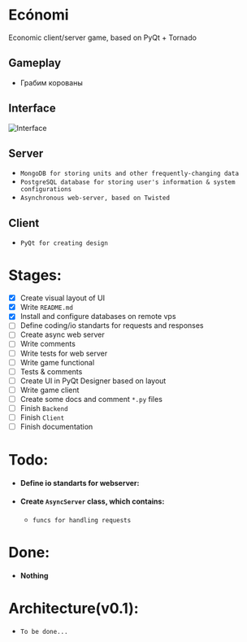 # Ecónomi
 Economic client/server game, based on PyQt + Tornado
## Gameplay
- Грабим корованы
 
## Interface
![Interface](https://github.com/wrongserenity/project/blob/master/interface.png)

## Server
- `MongoDB for storing units and other frequently-changing data`
- `PostgreSQL database for storing user's information & system configurations`
- `Asynchronous web-server, based on Twisted`

## Client
- `PyQt for creating design`

# Stages:
- [x] Create visual layout of UI
- [x] Write `README.md`
- [x] Install and configure databases on remote vps
- [ ] Define coding/io standarts for requests and responses
- [ ] Create async web server
- [ ] Write comments
- [ ] Write tests for web server
- [ ] Write game functional
- [ ] Tests & comments
- [ ] Create UI in PyQt Designer based on layout
- [ ] Write game client 
- [ ] Create some docs and comment `*.py` files
- [ ] Finish `Backend`
- [ ] Finish `Client`
- [ ] Finish documentation

# Todo:
- #### Define io standarts for webserver:
- #### Create `AsyncServer` class, which contains:
  - `funcs for handling requests`
# Done:
- #### Nothing


# Architecture(v0.1):
- `To be done...`

